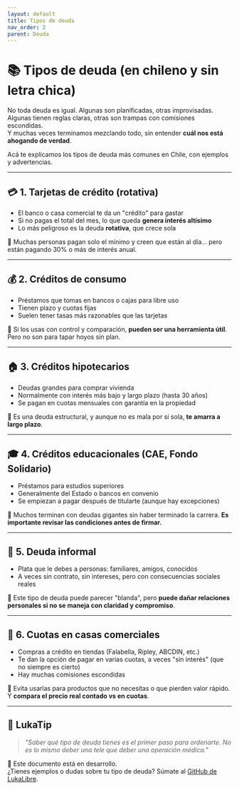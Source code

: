 ```yaml
---
layout: default
title: Tipos de deuda
nav_order: 2
parent: Deuda
---
```


# 📚 Tipos de deuda (en chileno y sin letra chica)

No toda deuda es igual. Algunas son planificadas, otras improvisadas.  
Algunas tienen reglas claras, otras son trampas con comisiones escondidas.  
Y muchas veces terminamos mezclando todo, sin entender **cuál nos está ahogando de verdad**.

Acá te explicamos los tipos de deuda más comunes en Chile, con ejemplos y advertencias.

---

## 💳 1. Tarjetas de crédito (rotativa)

- El banco o casa comercial te da un "crédito" para gastar
- Si no pagas el total del mes, lo que queda **genera interés altísimo**
- Lo más peligroso es la deuda **rotativa**, que crece sola

🧠 Muchas personas pagan solo el mínimo y creen que están al día… pero están pagando 30% o más de interés anual.

---

## 💰 2. Créditos de consumo

- Préstamos que tomas en bancos o cajas para libre uso
- Tienen plazo y cuotas fijas
- Suelen tener tasas más razonables que las tarjetas

🧠 Si los usas con control y comparación, **pueden ser una herramienta útil**. Pero no son para tapar hoyos sin plan.

---

## 🏠 3. Créditos hipotecarios

- Deudas grandes para comprar vivienda
- Normalmente con interés más bajo y largo plazo (hasta 30 años)
- Se pagan en cuotas mensuales con garantía en la propiedad

🧠 Es una deuda estructural, y aunque no es mala por sí sola, **te amarra a largo plazo**.

---

## 🎓 4. Créditos educacionales (CAE, Fondo Solidario)

- Préstamos para estudios superiores
- Generalmente del Estado o bancos en convenio
- Se empiezan a pagar después de titularte (aunque hay excepciones)

🧠 Muchos terminan con deudas gigantes sin haber terminado la carrera. **Es importante revisar las condiciones antes de firmar.**

---

## 🧾 5. Deuda informal

- Plata que le debes a personas: familiares, amigos, conocidos
- A veces sin contrato, sin intereses, pero con consecuencias sociales reales

🧠 Este tipo de deuda puede parecer "blanda", pero **puede dañar relaciones personales si no se maneja con claridad y compromiso**.

---

## 🏬 6. Cuotas en casas comerciales

- Compras a crédito en tiendas (Falabella, Ripley, ABCDIN, etc.)
- Te dan la opción de pagar en varias cuotas, a veces "sin interés" (que no siempre es cierto)
- Hay muchas comisiones escondidas

🧠 Evita usarlas para productos que no necesitas o que pierden valor rápido. Y **compara el precio real contado vs en cuotas**.

---

## 🧠 LukaTip

> *"Saber qué tipo de deuda tienes es el primer paso para ordenarte. No es lo mismo deber una tele que deber una operación médica."*

📌 Este documento está en desarrollo.  
¿Tienes ejemplos o dudas sobre tu tipo de deuda? Súmate al [GitHub de LukaLibre](https://github.com/raestrada/lukalibre).
